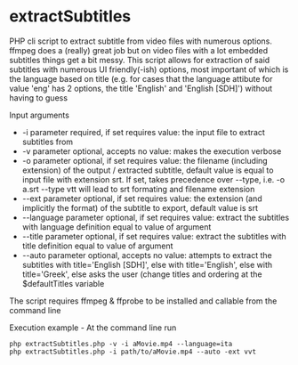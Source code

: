 # extractSubtitles
PHP cli script to extract subtitle from video files with numerous options. ffmpeg does a (really) great job but on video files with a lot embedded subtitles things get a bit messy. This script allows for extraction of said subtitles with numerous UI friendly(-ish) options, most important of which is the language based on title (e.g. for cases that the language attibute for value 'eng' has 2 options, the title 'English' and 'English [SDH]') without having to guess

  Input arguments
  * -i	 		    parameter required, if set requires value: the input file to extract subtitles from
  * -v          parameter optional, accepts no value: makes the execution verbose
  * -o	 		    parameter optional, if set requires value: the filename (including extension) of the output / extracted subtitle, default value is equal to input file with extension srt. If set, takes precedence over --type, i.e. -o a.srt --type vtt will lead to srt formating and filename extension
  * --ext 		  parameter optional, if set requires value: the extension (and implicitly the format) of the subtitle to export, default value is srt
  * --language	parameter optional, if set requires value: extract the subtitles with language definition equal to value of argument
  * --title		  parameter optional, if set requires value: extract the subtitles with title definition equal to value of argument
  * --auto		  parameter optional, accepts no value: attempts to extract the subtitles with title='English [SDH]', else with title='English', else with title='Greek', else asks the user (change titles and ordering at the $defaultTitles variable

The script requires ffmpeg & ffprobe to be installed and callable from the command line

Execution example - At the command line run
```
php extractSubtitles.php -v -i aMovie.mp4 --language=ita
php extractSubtitles.php -i path/to/aMovie.mp4 --auto -ext vvt
```
